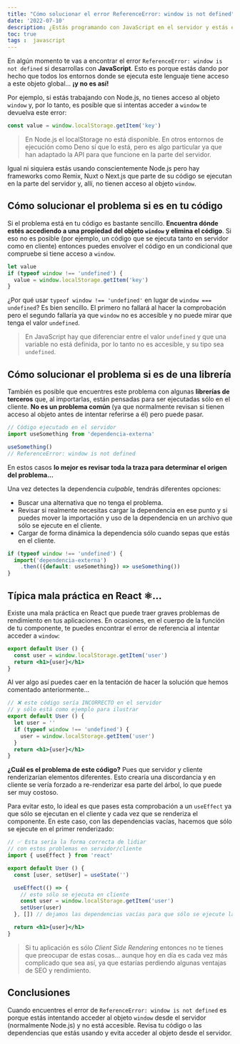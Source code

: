 ```yaml
---
title: "Cómo solucionar el error ReferenceError: window is not defined"
date: '2022-07-10'
description: ¿Estás programando con JavaScript en el servidor y estás encontrando este error? ¡Es normal! Te cuento cómo solucionarlo
toc: true
tags :  javascript
---
```


En algún momento te vas a encontrar el error `ReferenceError: window is not defined` si desarrollas con **JavaScript**. Esto es porque estás dando por hecho que todos los entornos donde se ejecuta este lenguaje tiene acceso a este objeto global... **¡y no es así!**

Por ejemplo, si estás trabajando con Node.js, no tienes acceso al objeto `window` y, por lo tanto, es posible que si intentas acceder a `window` te devuelva este error:

```javascript
const value = window.localStorage.getItem('key')
```

> En Node.js el localStorage no está disponible. En otros entornos de ejecución como Deno sí que lo está, pero es algo particular ya que han adaptado la API para que funcione en la parte del servidor.

Igual ni siquiera estás usando conscientemente Node.js pero hay frameworks como Remix, Nuxt o Next.js que parte de su código se ejecutan en la parte del servidor y, allí, no tienen acceso al objeto `window`.

## Cómo solucionar el problema si es en tu código

Si el problema está en tu código es bastante sencillo. **Encuentra dónde estés accediendo a una propiedad del objeto `window` y elimina el código**. Si eso no es posible (por ejemplo, un código que se ejecuta tanto en servidor como en cliente) entonces puedes envolver el código en un condicional que compruebe si tiene acceso a `window`.

```javascript
let value
if (typeof window !== 'undefined') {
  value = window.localStorage.getItem('key')
}
```

¿Por qué usar `typeof window !== 'undefined'` en lugar de `window === undefined`? Es bien sencillo. El primero no fallará al hacer la comprobación pero el segundo fallaría ya que `window` no es accesible y no puede mirar que tenga el valor `undefined`.

> En JavaScript hay que diferenciar entre el valor `undefined` y que una variable no está definida, por lo tanto no es accesible, y su tipo sea `undefined`.

## Cómo solucionar el problema si es de una librería

También es posible que encuentres este problema con algunas **librerías de terceros** que, al importarlas, están pensadas para ser ejecutadas sólo en el cliente. **No es un problema común** (ya que normalmente revisan si tienen acceso al objeto antes de intentar referirse a él) pero puede pasar.

```javascript
// Código ejecutado en el servidor
import useSomething from 'dependencia-externa'

useSomething()
// ReferenceError: window is not defined
```

En estos casos **lo mejor es revisar toda la traza para determinar el origen del problema...**

Una vez detectes la dependencia *culpable*, tendrás diferentes opciones:

- Buscar una alternativa que no tenga el problema.
- Revisar si realmente necesitas cargar la dependencia en ese punto y si puedes mover la importación y uso de la dependencia en un archivo que sólo se ejecute en el cliente.
- Cargar de forma dinámica la dependencia sólo cuando sepas que estás en el cliente.

```javascript
if (typeof window !== 'undefined') {
  import('dependencia-externa')
    .then(({default: useSomething}) => useSomething())
}
```

## Típica mala práctica en React ⚛️...

Existe una mala práctica en React que puede traer graves problemas de rendimiento en tus aplicaciones. En ocasiones, en el cuerpo de la función de tu componente, te puedes encontrar el error de referencia al intentar acceder a `window`:

```jsx
export default User () {
  const user = window.localStorage.getItem('user')
  return <h1>{user}</h1>
}
```

Al ver algo así puedes caer en la tentación de hacer la solución que hemos comentado anteriormente...

```jsx
// ❌ este código sería INCORRECTO en el servidor
// y sólo está como ejemplo para ilustrar
export default User () {
  let user = ''
  if (typeof window !== 'undefined') {
    user = window.localStorage.getItem('user')
  }
  return <h1>{user}</h1>
}
```

**¿Cuál es el problema de este código?** Pues que servidor y cliente renderizarían elementos diferentes. Esto crearía una discordancia y en cliente se vería forzado a re-renderizar esa parte del árbol, lo que puede ser muy costoso.

Para evitar esto, lo ideal es que pases esta comprobación a un `useEffect` ya que sólo se ejecutan en el cliente y cada vez que se renderiza el componente. En este caso, con las dependencias vacías, hacemos que sólo se ejecute en el primer renderizado:

```jsx
// ✅ Esta sería la forma correcta de lidiar
// con estos problemas en servidor/cliente
import { useEffect } from 'react'

export default User () {
  const [user, setUser] = useState('')

  useEffect(() => {
    // esto sólo se ejecuta en cliente
    const user = window.localStorage.getItem('user')
    setUser(user)
  }, []) // dejamos las dependencias vacías para que sólo se ejecute la primera vez

  return <h1>{user}</h1>
}
```

> Si tu aplicación es sólo *Client Side Rendering* entonces no te tienes que preocupar de estas cosas... aunque hoy en día es cada vez más complicado que sea así, ya que estarías perdiendo algunas ventajas de SEO y rendimiento.

## Conclusiones

Cuando encuentres el error de `ReferenceError: window is not defined` es porque estás intentando acceder al objeto `window` desde el servidor (normalmente Node.js) y no está accesible. Revisa tu código o las dependencias que estás usando y evita acceder al objeto desde el servidor.
